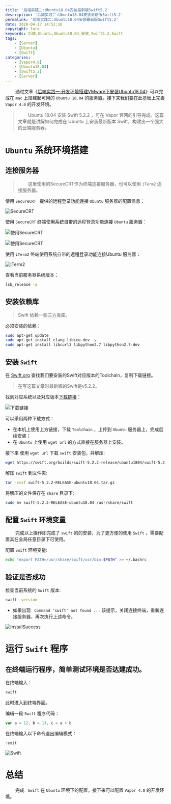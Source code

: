 ```yaml
---
title: '后端实践二:Ubuntu18.04安装最新版Swift5.2'
description: '后端实践二:Ubuntu18.04安装最新版Swift5.2'
permalink: '后端实践二:Ubuntu18.04安装最新版Swift5.2'
date: 2020-04-17 14:51:16
copyright: ture
keywords: 后端,Ubuntu,Ubuntu18.04,安装,Swift5.2,Swift
tags:
    - [Server]
    - [Ubuntu]
    - [Swift]
categories:
    - [Vapor4.0]
    - [Ubuntu18.04]
    - [Swift5.2]
    - [Server]
---
```


&nbsp;&nbsp;&nbsp;&nbsp;&nbsp;&nbsp;&nbsp;&nbsp;通过文章《[后端实践一:开发环境搭建VMware下安装Ubuntu18.04](http://www.xuebaonline.com/%E5%90%8E%E7%AB%AF%E5%AE%9E%E8%B7%B5%E4%B8%80:%E5%BC%80%E5%8F%91%E7%8E%AF%E5%A2%83%E6%90%AD%E5%BB%BAVMware%E4%B8%8B%E5%AE%89%E8%A3%85Ubuntu18.04/ "后端实践一:开发环境搭建VMware下安装Ubuntu18.04")》可以完成在  ```mac``` 上搭建起可用的 ```Ubuntu 18.04``` 的服务器。接下来我们要在此基础上完善 ```Vapor 4.0``` 的开发环境。


>&nbsp;&nbsp;&nbsp;&nbsp;&nbsp;&nbsp;&nbsp;&nbsp;Ubuntu 18.04 安装 Swift 5.2.2 ，可在 Vapor 官网的引导完成。这篇文章就是讲解如何完成在 Ubuntu 上安装最新版本 Swift，构建出一个强大的云端服务器。

# **```Ubuntu``` 系统环境搭建**
## 连接服务器
> &nbsp;&nbsp;&nbsp;&nbsp;&nbsp;&nbsp;&nbsp;&nbsp;这里使用的SecureCRT作为终端连接服务器，也可以使用 ```iTerm2``` 连接服务器。

<!-- more -->

使用 ```SecureCRT ``` 提供的远程登录功能连接 ```Ubuntu``` 服务器的配置信息：

![SecureCRT](http://q8wtfza4q.bkt.clouddn.com/swift-1stop.png "")

使用 ```SecureCRT``` 终端使用系统自带的远程登录功能连接 ```Ubuntu``` 服务器：

![使用SecureCRT](http://q8wtfza4q.bkt.clouddn.com/swift-2stp.png "")

![使用SecureCRT](http://q8wtfza4q.bkt.clouddn.com/swift-3stp.png "")

使用 ```iTerm2``` 终端使用系统自带的远程登录功能连接Ubuntu 服务器：

![iTerm2](http://q8wtfza4q.bkt.clouddn.com/swift-4stp.png "")

查看当前服务器系统版本：

``` bash
lsb_release -a
```

## 安装依赖库
> Swift 依赖一些三方类库。

必须安装的依赖：

``` bash
sudo apt-get update
sudo apt-get install clang libicu-dev -y
sudo apt-get install libcurl3 libpython2.7 libpython2.7-dev
```

## 安装 ```Swift```
在 [Swift.org](https://swift.org/download/#releases) 查找我们要安装的Swift对应版本的Toolchain，复制下载链接。
> 在写这篇文章时最新版的Swift是v5.2.2。

找到对应系统以及对应版本[下载链接](https://swift.org/builds/swift-5.2.2-release/ubuntu1804/swift-5.2.2-RELEASE/swift-5.2.2-RELEASE-ubuntu18.04.tar.gz)：

![下载链接](http://q8wtfza4q.bkt.clouddn.com/swift-5stp.png "")

可以采用两种下载方式：

+ 在本机上使用上方链接，下载 ```Toolchain``` ，上传到 ```Ubuntu``` 服务器上，完成后续安装；
+ 在 ```Ubuntu``` 上使用 ```wget url``` 的方式直接在服务器上安装。

接下来 使用  ```wget url``` 下载 ```swift``` 安装包，并解压:
``` bash
wget https://swift.org/builds/swift-5.2.2-release/ubuntu1804/swift-5.2.2-RELEASE/swift-5.2.2-RELEASE-ubuntu18.04.tar.gz 
```

解压 ```swift``` 到文件夹:

``` bash
tar -xvzf swift-5.2.2-RELEASE-ubuntu18.04.tar.gz
```
将解压的文件保存在 ```share``` 目录下:

``` bash
sudo mv swift-5.2.2-RELEASE-ubuntu18.04 /usr/share/swift
```

## 配置 ```Swift``` 环境变量
&nbsp;&nbsp;&nbsp;&nbsp;&nbsp;&nbsp;&nbsp;&nbsp;完成以上操作即完成了 ```swift``` 的的安装，为了更方便的使用 ```Swift``` ，需要配置其在全局任意目录下可使用。

配置 ```Swift``` 环境变量:

``` bash
echo "export PATH=/usr/share/swift/usr/bin:$PATH" >> ~/.bashrc
```

## 验证是否成功

检查当前系统的 ```Swift``` 版本:

``` bash
swift -version
```

+ 如果出现 ``` Command 'swift' not found ...``` 该提示，关闭连接终端，重新连接服务器，再次执行上述命令。

![installSuccess](http://q8wtfza4q.bkt.clouddn.com/swift-6stp.png "")

# **运行 ``` Swift ``` 程序**
## 在终端运行程序，简单测试环境是否达建成功。

在终端输入：

``` bash
swift
```
此时进入到终端界面。

编辑一段 ```Swift``` 程序代码：

``` swift
var a = 12, b = 13, c = a + b
```

在终端输入以下命令退出编辑模式：

``` swift
:exit
```
![Swift](http://q8wtfza4q.bkt.clouddn.com/swift-7stp.png "")

# **总结**
&nbsp;&nbsp;&nbsp;&nbsp;&nbsp;&nbsp;&nbsp;&nbsp;完成 ``` Swift``` 在 ```Ubuntu``` 环境下的配置，接下来可以配置 ```Vapor 4.0``` 的开发环境。
